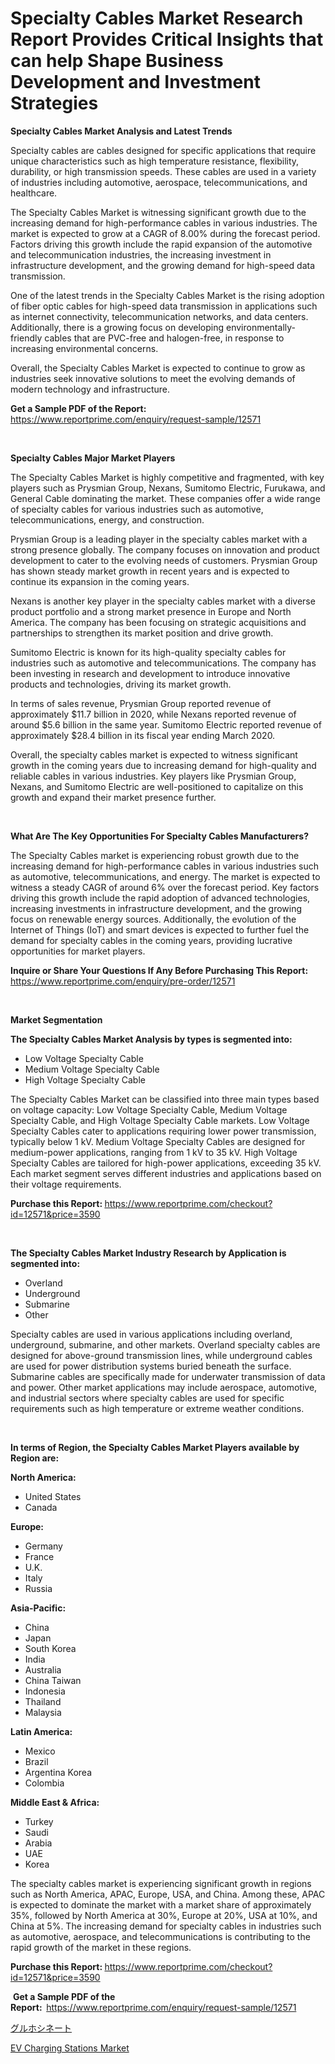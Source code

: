 <p><h1>Specialty Cables Market Research Report Provides Critical Insights that can help Shape Business Development and Investment Strategies</h1></p><p><strong>Specialty Cables Market Analysis and Latest Trends</strong></p>
<p><p>Specialty cables are cables designed for specific applications that require unique characteristics such as high temperature resistance, flexibility, durability, or high transmission speeds. These cables are used in a variety of industries including automotive, aerospace, telecommunications, and healthcare.</p><p>The Specialty Cables Market is witnessing significant growth due to the increasing demand for high-performance cables in various industries. The market is expected to grow at a CAGR of 8.00% during the forecast period. Factors driving this growth include the rapid expansion of the automotive and telecommunication industries, the increasing investment in infrastructure development, and the growing demand for high-speed data transmission.</p><p>One of the latest trends in the Specialty Cables Market is the rising adoption of fiber optic cables for high-speed data transmission in applications such as internet connectivity, telecommunication networks, and data centers. Additionally, there is a growing focus on developing environmentally-friendly cables that are PVC-free and halogen-free, in response to increasing environmental concerns.</p><p>Overall, the Specialty Cables Market is expected to continue to grow as industries seek innovative solutions to meet the evolving demands of modern technology and infrastructure.</p></p>
<p><strong>Get a Sample PDF of the Report:&nbsp;</strong> <a href="https://www.reportprime.com/enquiry/request-sample/12571">https://www.reportprime.com/enquiry/request-sample/12571</a></p>
<p>&nbsp;</p>
<p><strong>Specialty Cables Major Market Players</strong></p>
<p><p>The Specialty Cables Market is highly competitive and fragmented, with key players such as Prysmian Group, Nexans, Sumitomo Electric, Furukawa, and General Cable dominating the market. These companies offer a wide range of specialty cables for various industries such as automotive, telecommunications, energy, and construction.</p><p>Prysmian Group is a leading player in the specialty cables market with a strong presence globally. The company focuses on innovation and product development to cater to the evolving needs of customers. Prysmian Group has shown steady market growth in recent years and is expected to continue its expansion in the coming years.</p><p>Nexans is another key player in the specialty cables market with a diverse product portfolio and a strong market presence in Europe and North America. The company has been focusing on strategic acquisitions and partnerships to strengthen its market position and drive growth.</p><p>Sumitomo Electric is known for its high-quality specialty cables for industries such as automotive and telecommunications. The company has been investing in research and development to introduce innovative products and technologies, driving its market growth.</p><p>In terms of sales revenue, Prysmian Group reported revenue of approximately $11.7 billion in 2020, while Nexans reported revenue of around $5.6 billion in the same year. Sumitomo Electric reported revenue of approximately $28.4 billion in its fiscal year ending March 2020.</p><p>Overall, the specialty cables market is expected to witness significant growth in the coming years due to increasing demand for high-quality and reliable cables in various industries. Key players like Prysmian Group, Nexans, and Sumitomo Electric are well-positioned to capitalize on this growth and expand their market presence further.</p></p>
<p>&nbsp;</p>
<p><strong>What Are The Key Opportunities For Specialty Cables Manufacturers?</strong></p>
<p><p>The Specialty Cables market is experiencing robust growth due to the increasing demand for high-performance cables in various industries such as automotive, telecommunications, and energy. The market is expected to witness a steady CAGR of around 6% over the forecast period. Key factors driving this growth include the rapid adoption of advanced technologies, increasing investments in infrastructure development, and the growing focus on renewable energy sources. Additionally, the evolution of the Internet of Things (IoT) and smart devices is expected to further fuel the demand for specialty cables in the coming years, providing lucrative opportunities for market players.</p></p>
<p><strong>Inquire or Share Your Questions If Any Before Purchasing This Report:</strong> <a href="https://www.reportprime.com/enquiry/pre-order/12571">https://www.reportprime.com/enquiry/pre-order/12571</a></p>
<p>&nbsp;</p>
<p><strong>Market Segmentation</strong></p>
<p><strong>The Specialty Cables Market Analysis by types is segmented into:</strong></p>
<p><ul><li>Low Voltage Specialty Cable</li><li>Medium Voltage Specialty Cable</li><li>High Voltage Specialty Cable</li></ul></p>
<p><p>The Specialty Cables Market can be classified into three main types based on voltage capacity: Low Voltage Specialty Cable, Medium Voltage Specialty Cable, and High Voltage Specialty Cable markets. Low Voltage Specialty Cables cater to applications requiring lower power transmission, typically below 1 kV. Medium Voltage Specialty Cables are designed for medium-power applications, ranging from 1 kV to 35 kV. High Voltage Specialty Cables are tailored for high-power applications, exceeding 35 kV. Each market segment serves different industries and applications based on their voltage requirements.</p></p>
<p><strong>Purchase this Report:&nbsp;</strong><a href="https://www.reportprime.com/checkout?id=12571&price=3590">https://www.reportprime.com/checkout?id=12571&price=3590</a></p>
<p>&nbsp;</p>
<p><strong>The Specialty Cables Market Industry Research by Application is segmented into:</strong></p>
<p><ul><li>Overland</li><li>Underground</li><li>Submarine</li><li>Other</li></ul></p>
<p><p>Specialty cables are used in various applications including overland, underground, submarine, and other markets. Overland specialty cables are designed for above-ground transmission lines, while underground cables are used for power distribution systems buried beneath the surface. Submarine cables are specifically made for underwater transmission of data and power. Other market applications may include aerospace, automotive, and industrial sectors where specialty cables are used for specific requirements such as high temperature or extreme weather conditions.</p></p>
<p>&nbsp;</p>
<p><strong>In terms of Region, the Specialty Cables Market Players available by Region are:</strong></p>
<p>
    <p> <strong> North America: </strong>
        <ul>
            <li>United States</li>
            <li>Canada</li>
        </ul>
        </p> 
    <p> <strong> Europe: </strong>
        <ul>
            <li>Germany</li>
            <li>France</li>
            <li>U.K.</li>
            <li>Italy</li>
            <li>Russia</li>
        </ul>
        </p> 
    <p> <strong> Asia-Pacific: </strong>
        <ul>
            <li>China</li>
            <li>Japan</li>
            <li>South Korea</li>
            <li>India</li>
            <li>Australia</li>
            <li>China Taiwan</li>
            <li>Indonesia</li>
            <li>Thailand</li>
            <li>Malaysia</li>
        </ul>
        </p> 
    <p> <strong> Latin America: </strong>
        <ul>
            <li>Mexico</li>
            <li>Brazil</li>
            <li>Argentina Korea</li>
            <li>Colombia</li>
        </ul>
        </p> 
    <p> <strong> Middle East & Africa: </strong>
        <ul>
            <li>Turkey</li>
            <li>Saudi</li>
            <li>Arabia</li>
            <li>UAE</li>
            <li>Korea</li>
        </ul>
    </p>
    </p>
<p><p>The specialty cables market is experiencing significant growth in regions such as North America, APAC, Europe, USA, and China. Among these, APAC is expected to dominate the market with a market share of approximately 35%, followed by North America at 30%, Europe at 20%, USA at 10%, and China at 5%. The increasing demand for specialty cables in industries such as automotive, aerospace, and telecommunications is contributing to the rapid growth of the market in these regions.</p></p>
<p><strong>Purchase this Report: </strong><a href="https://www.reportprime.com/checkout?id=12571&price=3590">https://www.reportprime.com/checkout?id=12571&price=3590</a></p>
<p>&nbsp;<strong>Get a Sample PDF of the Report:&nbsp;&nbsp;</strong><a href="https://www.reportprime.com/enquiry/request-sample/12571">https://www.reportprime.com/enquiry/request-sample/12571</a></p>
<p><strong></strong></p>
<p><p><a href="https://github.com/lababdou/Market-Research-Report-List-3/blob/main/958682015923.md">グルホシネート</a></p><p><a href="https://github.com/NorbertYates/Market-Research-Report-List-4/blob/main/ev-charging-stations-market.md">EV Charging Stations Market</a></p></p>